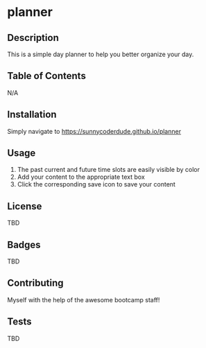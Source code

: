 # planner

## Description

This is a simple day planner to help you better organize your day.

## Table of Contents

N/A

## Installation

Simply navigate to https://sunnycoderdude.github.io/planner

## Usage

1. The past current and future time slots are easily visible by color
2. Add your content to the appropriate text box
3. Click the corresponding save icon to save your content

## License

TBD

## Badges

TBD

## Contributing

Myself with the help of the awesome bootcamp staff!

## Tests

TBD